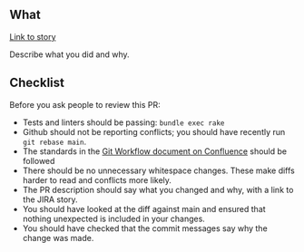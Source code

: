 
## What

[Link to story](https://dsdmoj.atlassian.net/browse/AP-XXX)

Describe what you did and why.

## Checklist

Before you ask people to review this PR:

- Tests and linters should be passing: `bundle exec rake`
- Github should not be reporting conflicts; you should have recently run `git rebase main`.
- The standards in the [Git Workflow document on Confluence](https://dsdmoj.atlassian.net/wiki/spaces/ATPPB/pages/4602855954/Git+Workflow) should be followed
- There should be no unnecessary whitespace changes. These make diffs harder to read and conflicts more likely.
- The PR description should say what you changed and why, with a link to the JIRA story.
- You should have looked at the diff against main and ensured that nothing unexpected is included in your changes.
- You should have checked that the commit messages say why the change was made.
